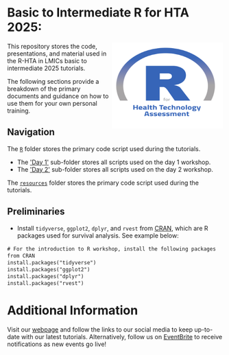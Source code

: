 # Basic to Intermediate R for HTA 2025:

<img src="img/logo.png" width="260" height="200" align="right"/>

This repository stores the code, presentations, and material used in the R-HTA in LMICs basic to intermediate 2025 tutorials.

The following sections provide a breakdown of the primary documents and guidance on how to use them for your own personal training.

## Navigation

The [`R`](https://github.com/R-HTA-in-LMICs/Basic-to-Intermediate-R-for-HTA-2025/tree/main/R) folder stores the primary code script used during the tutorials.
- The ['Day 1'](https://github.com/R-HTA-in-LMICs/Basic-to-Intermediate-R-for-HTA-2025/tree/main/R/Day%201) sub-folder stores all scripts used on the day 1 workshop.
- The ['Day 2'](https://github.com/R-HTA-in-LMICs/Basic-to-Intermediate-R-for-HTA-2025/tree/main/R/Day%202) sub-folder stores all scripts used on the day 2 workshop.

The [`resources`](https://github.com/R-HTA-in-LMICs/Basic-to-Intermediate-R-for-HTA-2025/tree/main/resources) folder stores the primary code script used during the tutorials.

## Preliminaries

-   Install `tidyverse`, `ggplot2`, `dplyr`, and `rvest` from [CRAN](https://cran.r-project.org), which are R packages used for survival analysis. See example below:

```{r, eval=FALSE}
# For the introduction to R workshop, install the following packages from CRAN
install.packages("tidyverse")
install.packages("ggplot2")
install.packages("dplyr")
install.packages("rvest")
```

# Additional Information

Visit our [webpage](https://r-hta-in-lmics.github.io/) and follow the links to our social media to keep up-to-date with our latest tutorials. Alternatively, follow us on [EventBrite](https://www.eventbrite.co.uk/o/r-hta-in-lmics-46016978693) to receive notifications as new events go live!
